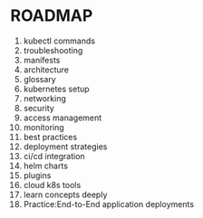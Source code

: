 # ROADMAP

1. kubectl commands
2. troubleshooting
3. manifests
4. architecture
5. glossary
6. kubernetes setup
7. networking
8. security
9. access management
10. monitoring
11. best practices
12. deployment strategies
13. ci/cd integration
14. helm charts
15. plugins
16. cloud k8s tools
17. learn concepts deeply
18. Practice:End-to-End application deployments
